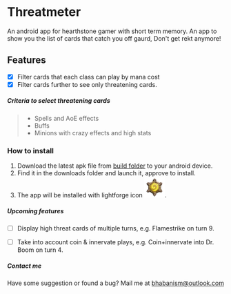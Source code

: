 # Threatmeter
An android app for hearthstone gamer with short term memory. 
An app to show you the list of cards that catch you off gaurd, Don't get rekt anymore! 


## Features

- [x] Filter cards that each class can play by mana cost
- [x] Filter cards further to see only threatening cards. 

##### Criteria to select threatening cards 
> * Spells and AoE effects
> * Buffs
> * Minions with crazy effects and high stats


### How to install 
1. Download the latest apk file from [build folder](https://github.com/bhabanism/Threatmeter/tree/master/builds) to your android device. 
2. Find it in the downloads folder and launch it, approve to install. 
3. The app will be installed with lightforge icon ![lightforge](https://raw.githubusercontent.com/bhabanism/Threatmeter/master/www/img/icons/threatmeter_icon_48.png). 


##### Upcoming features 
- [ ] Display high threat cards of multiple turns, e.g. Flamestrike on turn 9. 
- [ ] Take into account coin & innervate plays, e.g. Coin+innervate into Dr. Boom on turn 4. 


##### Contact me
Have some suggestion or found a bug? Mail me at bhabanism@outlook.com
